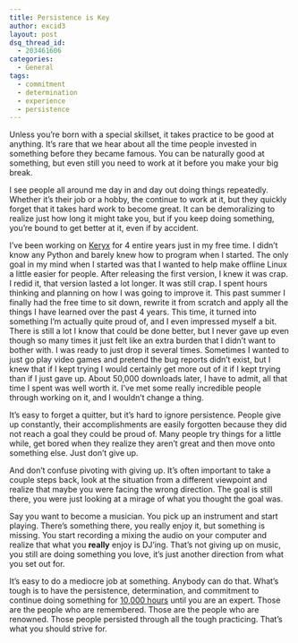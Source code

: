 ```yaml
---
title: Persistence is Key
author: excid3
layout: post
dsq_thread_id:
  - 203461606
categories:
  - General
tags:
  - commitment
  - determination
  - experience
  - persistence
---
```

Unless you’re born with a special skillset, it takes practice to be good at anything. It’s rare that we hear about all the time people invested in something before they became famous. You can be naturally good at something, but even still you need to work at it before you make your big break.

I see people all around me day in and day out doing things repeatedly. Whether it’s their job or a hobby, the continue to work at it, but they quickly forget that it takes hard work to become great. It can be demoralizing to realize just how long it might take you, but if you keep doing something, you’re bound to get better at it, even if by accident.

I’ve been working on [Keryx][1] for 4 entire years just in my free time. I didn’t know any Python and barely knew how to program when I started. The only goal in my mind when I started was that I wanted to help make offline Linux a little easier for people. After releasing the first version, I knew it was crap. I redid it, that version lasted a lot longer. It was still crap. I spent hours thinking and planning on how I was going to improve it. This past summer I finally had the free time to sit down, rewrite it from scratch and apply all the things I have learned over the past 4 years. This time, it turned into something I’m actually quite proud of, and I even impressed myself a bit. There is still a lot I know that could be done better, but I never gave up even though so many times it just felt like an extra burden that I didn’t want to bother with. I was ready to just drop it several times. Sometimes I wanted to just go play video games and pretend the bug reports didn’t exist, but I knew that if I kept trying I would certainly get more out of it if I kept trying than if I just gave up. About 50,000 downloads later, I have to admit, all that time I spent was well worth it. I’ve met some really incredible people through working on it, and I wouldn’t change a thing.

It’s easy to forget a quitter, but it’s hard to ignore persistence. People give up constantly, their accomplishments are easily forgotten because they did not reach a goal they could be proud of. Many people try things for a little while, get bored when they realize they aren’t great and then move onto something else. Just don’t give up.

And don’t confuse pivoting with giving up. It’s often important to take a couple steps back, look at the situation from a different viewpoint and realize that maybe you were facing the wrong direction. The goal is still there, you were just looking at a mirage of what you thought the goal was.

Say you want to become a musician. You pick up an instrument and start playing. There’s something there, you really enjoy it, but something is missing. You start recording a mixing the audio on your computer and realize that what you **really** enjoy is DJ’ing. That’s not giving up on music, you still are doing something you love, it’s just another direction from what you set out for.

It’s easy to do a mediocre job at something. Anybody can do that. What’s tough is to have the persistence, determination, and commitment to continue doing something for [10,000 hours][2] until you are an expert. Those are the people who are remembered. Those are the people who are renowned. Those people persisted through all the tough practicing. That’s what you should strive for.

   [1]: http://keryxproject.org
   [2]: http://entertainment.timesonline.co.uk/tol/arts_and_entertainment/books/article4969415.ece
